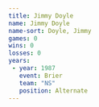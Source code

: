 ```yaml
---
title: Jimmy Doyle
name: Jimmy Doyle
name-sort: Doyle, Jimmy
games: 0
wins: 0
losses: 0
years:
 - year: 1987
   event: Brier
   team: "NS"
   position: Alternate
---
```


